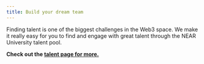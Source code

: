 ```yaml
---
title: Build your dream team
---
```


Finding talent is one of the biggest challenges in the Web3 space. We make it really easy for you to find and engage with great talent through the NEAR University talent pool. 

**Check out the [talent page for more.](https://jobs.near.university/talent)**
